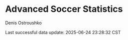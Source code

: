 # Advanced Soccer Statistics
Denis Ostroushko

<!-- gfm -->

Last successful data update: 2025-06-24 23:28:32 CST
